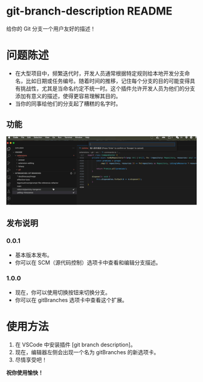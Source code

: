# git-branch-description README

给你的 Git 分支一个用户友好的描述！

# 问题陈述
- 在大型项目中，频繁迭代时，开发人员通常根据特定规则给本地开发分支命名，比如日期或任务编号。随着时间的推移，记住每个分支的目的可能变得具有挑战性，尤其是当命名约定不统一时。这个插件允许开发人员为他们的分支添加有意义的描述，使得更容易理解其目的。
- 当你的同事给他们的分支起了糟糕的名字时。

## 功能

![feature](assets/desc.gif)

## 发布说明

### 0.0.1

- 基本版本发布。
- 你可以在 SCM（源代码控制）选项卡中查看和编辑分支描述。

### 1.0.0

- 现在，你可以使用切换按钮来切换分支。
- 你可以在 gitBranches 选项卡中查看这个扩展。


# 使用方法

1. 在 VSCode 中安装插件 [git branch description]。
2. 现在，编辑器左侧会出现一个名为 gitBranches 的新选项卡。
3. 尽情享受吧！

**祝你使用愉快！**